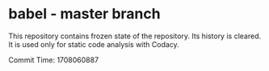 # babel - master branch

This repository contains frozen state of the repository.
Its history is cleared. It is used only for static code
analysis with Codacy.

Commit Time: 1708060887
